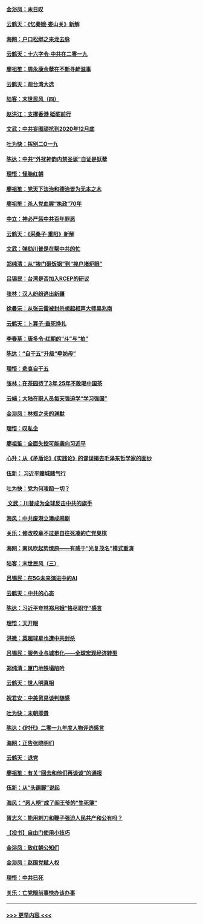 #### [金浴凤：末日叹](../pages/nsc993/n11752359.md?t=12300722) 
#### [云鹤天：《忆秦娥‧娄山关》新解](../pages/nsc993/n11752348.md?t=12300722) 
#### [海网：户口松绑之来龙去脉](../pages/nsc993/n11752328.md?t=12300722) 
#### [云鹤天：十六字令‧中共在二零一九](../pages/nsc993/n11752305.md?t=12300722) 
#### [廖祖笙：周永康余孽在不断寻衅滋事](../pages/nsc993/n11751013.md?t=12300722) 
#### [云鹤天：观台湾大选](../pages/nsc993/n11751007.md?t=12300722) 
#### [陆客：末世民风（四）](../pages/nsc993/n11749203.md?t=12300722) 
#### [赵洪江：支撑香港 砥砺前行](../pages/nsc993/n11748482.md?t=12300722) 
#### [文武：中共妄图顽抗到2020年12月底](../pages/nsc993/n11748446.md?t=12300722) 
#### [吐为快：挥别二O一九](../pages/nsc993/n11748411.md?t=12300722) 
#### [陈达：中共“外扰神韵内禁圣诞”自证是妖孽](../pages/nsc993/n11748226.md?t=12300722) 
#### [理悟：怪胎红朝](../pages/nsc993/n11748206.md?t=12300722) 
#### [廖祖笙：党天下法治和德治皆为无本之木](../pages/nsc993/n11748135.md?t=12300722) 
#### [廖祖笙：杀人党血腥“执政”70年](../pages/nsc993/n11745144.md?t=12300722) 
#### [中立：神必严惩中共百年罪恶](../pages/nsc993/n11744970.md?t=12300722) 
#### [云鹤天：《采桑子‧重阳》新解](../pages/nsc993/n11744948.md?t=12300722) 
#### [文武：弹劾川普是在帮中共的忙](../pages/nsc993/n11744758.md?t=12300722) 
#### [郑纯清：从“挨门砸饭锅”到“挨户堵炉眼”](../pages/nsc993/n11744745.md?t=12300722) 
#### [吕锡民：台湾是否加入RCEP的研议](../pages/nsc993/n11744701.md?t=12300722) 
#### [张林：汉人纷纷逃出新疆](../pages/nsc993/n11743530.md?t=12300722) 
#### [徐曼沅：从张云雷被封杀想起相声大师吴兆南](../pages/nsc993/n11741816.md?t=12300722) 
#### [云鹤天：卜算子‧垂死挣扎](../pages/nsc993/n11739956.md?t=12300722) 
#### [李春草：唐多令‧红朝的“斗”与“拍”](../pages/nsc993/n11739830.md?t=12300722) 
#### [陈达：“自干五”升级“牵妨母”](../pages/nsc993/n11739724.md?t=12300722) 
#### [理悟：悲哀自干五](../pages/nsc993/n11739547.md?t=12300722) 
#### [张林：在茶园待了3年 25年不敢喝中国茶](../pages/nsc993/n11739240.md?t=12300722) 
#### [云端：大陆在职人员每天强迫学“学习强国”](../pages/nsc993/n11738735.md?t=12300722) 
#### [金浴凤：林郑之夫的渊默](../pages/nsc993/n11737735.md?t=12300722) 
#### [理悟：叹私企](../pages/nsc993/n11737715.md?t=12300722) 
#### [廖祖笙：全面失控可能袭向习近平](../pages/nsc993/n11737704.md?t=12300722) 
#### [心升：从《矛盾论》《实践论》的谬误揭去毛泽东哲学家的面纱](../pages/nsc993/n11736962.md?t=12300722) 
#### [伍新： 习近平赌城赌气行](../pages/nsc993/n11736929.md?t=12300722) 
#### [吐为快：党为何凌蹈一切？](../pages/nsc993/n11736915.md?t=12300722) 
#### [ 文武：川普成为全球反击中共的旗手](../pages/nsc993/n11736882.md?t=12300722) 
#### [海风：中共废港立澳成闹剧](../pages/nsc993/n11735857.md?t=12300722) 
#### [关乐：修改校章不过是自往死凑的亡党臭棋](../pages/nsc993/n11735097.md?t=12300722) 
#### [海网：南风吹起势燎原——有感于“光复茂名”模式重演](../pages/nsc993/n11732308.md?t=12300722) 
#### [陆客：末世民风（三）](../pages/nsc993/n11732211.md?t=12300722) 
#### [吕锡民：在5G未来演进中的AI](../pages/nsc993/n11730010.md?t=12300722) 
#### [云鹤天：中共的心态](../pages/nsc993/n11729906.md?t=12300722) 
#### [陈达：习近平夸林郑月娥“恪尽职守”感言](../pages/nsc993/n11729881.md?t=12300722) 
#### [理悟：天开眼](../pages/nsc993/n11729699.md?t=12300722) 
#### [洪微：英超球星也遭中共封杀](../pages/nsc993/n11727243.md?t=12300722) 
#### [吕锡民：服务业与城市化——全球宏观经济转型](../pages/nsc993/n11725845.md?t=12300722) 
#### [郑纯清：厦门地铁塌陷吟](../pages/nsc993/n11725813.md?t=12300722) 
#### [云鹤天：世人明真相](../pages/nsc993/n11725621.md?t=12300722) 
#### [祝君安：中美贸易谈判随感](../pages/nsc993/n11725609.md?t=12300722) 
#### [吐为快：末朝即景](../pages/nsc993/n11723365.md?t=12300722) 
#### [陈达：《时代》二零一九年度人物评选感言](../pages/nsc993/n11723337.md?t=12300722) 
#### [海网：正告张晓明们](../pages/nsc993/n11723228.md?t=12300722) 
#### [云鹤天：退党](../pages/nsc993/n11723056.md?t=12300722) 
#### [廖祖笙：有关“回去和他们再谈谈”的通报](../pages/nsc993/n11722442.md?t=12300722) 
#### [伍新：从“头踢脚”说起](../pages/nsc993/n11722429.md?t=12300722) 
#### [海风：“恶人榜”成了阎王爷的“生死簿”](../pages/nsc993/n11722272.md?t=12300722) 
#### [胥志义：能用剌刀和鞭子强迫人民共产和公有吗？](../pages/nsc993/n11720569.md?t=12300722) 
#### [【投书】自由门使用小技巧](../pages/nsc993/n11720180.md?t=12300722) 
#### [金浴凤：致红朝公知们](../pages/nsc993/n11720563.md?t=12300722) 
#### [金浴凤：赵国党赋人权](../pages/nsc993/n11720533.md?t=12300722) 
#### [理悟：中共已死](../pages/nsc993/n11720233.md?t=12300722) 
#### [关乐：亡党眼前事快办该办事](../pages/nsc993/n11719160.md?t=12300722) 

----
#### [ >>> 更早内容 <<< ](../indexes/nsc993-earlier.md)
